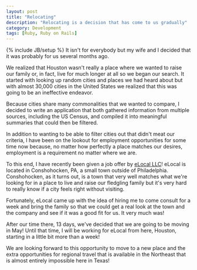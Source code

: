 ```yaml
---
layout: post
title: "Relocating"
description: "Relocating is a decision that has come to us gradually"
category: Development
tags: [Ruby, Ruby on Rails]
---
```

{% include JB/setup %}
It isn't for everybody but my wife and I decided that it was probably for us several months ago.

We realized that Houston wasn't really a place where we wanted to raise our family or, in fact, live for much longer at all so we began our search.  It started with looking up random cities and places we had heard about but with almost 30,000 cities in the United States we realized that this was going to be an ineffective endeavor.

Because cities share many commonalities that we wanted to compare, I decided to write an application that both gathered information from multiple sources, including the US Census, and compiled it into meaningful summaries that could then be filtered.

In addition to wanting to be able to filter cities out that didn't meat our criteria, I have been on the lookout for employment opportunities for some time now because, no matter how perfectly a place matches our desires, employment is a requirement no matter where we are.

To this end, I have recently been given a job offer by [eLocal LLC][elocal]!  eLocal is located in Conshohocken, PA, a small town outside of Philadelphia.  Conshohocken, as it turns out, is a town that very well matches what we're looking for in a place to live and raise our fledgling family but it's very hard to really know if a city feels right without visiting.

[elocal]: http://www.elocal.com

Fortunately, eLocal came up with the idea of hiring me to come consult for a week and bring the family so that we could get a real look at the town and the company and see if it was a good fit for us.  It very much was!

After our time there, 13 days, we've decided that we are going to be moving in May!  Until that time, I will be working for eLocal from here, Houston, starting in a little bit more than a week!

We are looking forward to this opportunity to move to a new place and the extra opportunities for regional travel that is available in the Northeast that is almost entirely impossible here in Texas!
